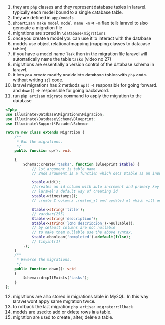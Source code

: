 1. they are `php` classes and they represent database tables in laravel. typically each model bound to a single database table.
2. they are defined in `app/models`
3. `phpartisan make:model model_name -m` => `-m` flag tells laravel to also generate a migration file 
4. migrations are stored in `\database\migrations`
5. once you create a model you can use it to interact with the database
6. models use object relational mapping (mapping classes to database tables)
7. if you have a model name `Task` then in the migration file laravel will automatically name the table `tasks` (video no 27)
8. migrations are essentially a version control of the database schema in laravel.
9. it lets you create modify and delete database tables with `php` code. without writing `sql` code.
10. laravel migrations has 2 methods `up()` => responsible for going forward. and `down()` => responsible for going backsword.
11. run `php artisan migrate` command to apply the migration to the database 
```php
<?php
use Illuminate\Database\Migrations\Migration;
use Illuminate\Database\Schema\Blueprint;
use Illuminate\Support\Facades\Schema;
  
return new class extends Migration {
    /**
     * Run the migrations.
     */
    public function up(): void

    {
        Schema::create('tasks', function (Blueprint $table) {
            // 1st argument is table name
            // 2nde argument is a function which gets $table as an input        

            $table->id();
            //creates an id column with auto increment and primary key
            // laravel's default way of creating id
            $table->timestamps();
            // create 2 columns created_at and updated at which will automatically get updated.
            
            $table->string('title');
            // varchar(255)
            $table->string('description');
            $table->string('long_description')->nullable();
            // by default columns are not nullable
            // to make them nullable use the above syntax.
            $table->boolean('completed')->default(false);
            // tinyint(1)
        });
    }
    /**
     * Reverse the migrations.
     */
    public function down(): void
    {
        Schema::dropIfExists('tasks');
    }
};
```
12. migrations are also stored in migrations table in MySQL. In this way laravel wont apply same migration twice.
13. to rollback the last migration `php artisan migrate:rollback`
14. models are used to add or delete rows in a table.
15. migration are used to create , alter, delete a table.
